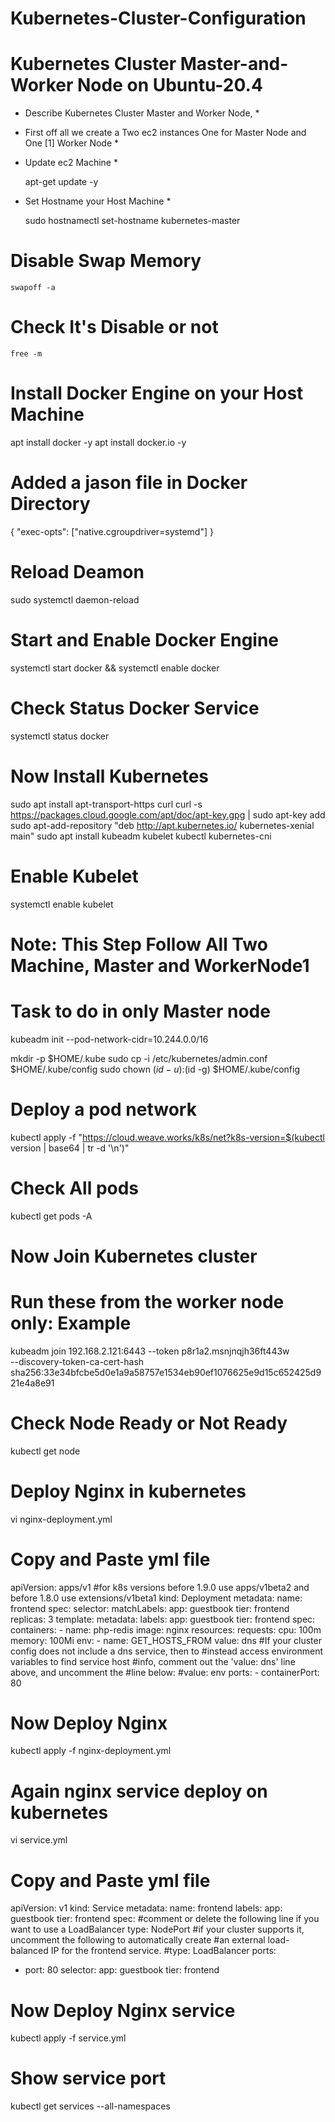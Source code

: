 # Kubernetes-Cluster-Configuration
# Kubernetes Cluster Master-and-Worker Node on Ubuntu-20.4 #
* Describe Kubernetes Cluster Master and Worker Node, *
* First off all we create a Two ec2 instances One for Master Node and One [1] Worker Node *

* Update ec2 Machine *

    apt-get update -y

* Set Hostname your Host Machine *

    sudo hostnamectl set-hostname kubernetes-master

# Disable Swap Memory #

    swapoff -a
   
# Check It's Disable or not #
   
    free -m
   
# Install Docker Engine on your Host Machine #  

  apt install docker -y
  apt install docker.io -y
  
# Added a jason file in Docker Directory #

{
"exec-opts": ["native.cgroupdriver=systemd"]
}

# Reload Deamon #

  sudo systemctl daemon-reload

# Start and Enable Docker Engine #

  systemctl start docker && systemctl enable docker

# Check Status Docker Service #

  systemctl status docker

# Now Install Kubernetes

  sudo apt install apt-transport-https curl
  curl -s https://packages.cloud.google.com/apt/doc/apt-key.gpg | sudo apt-key add
  sudo apt-add-repository "deb http://apt.kubernetes.io/ kubernetes-xenial main"
  sudo apt install kubeadm kubelet kubectl kubernetes-cni

# Enable Kubelet

  systemctl enable kubelet
  
# Note: This Step Follow All Two Machine, Master and WorkerNode1 #



# Task to do in only Master node #

  kubeadm init --pod-network-cidr=10.244.0.0/16

  mkdir -p $HOME/.kube
  sudo cp -i /etc/kubernetes/admin.conf $HOME/.kube/config
  sudo chown $(id -u):$(id -g) $HOME/.kube/config

# Deploy a pod network #

  kubectl apply -f "https://cloud.weave.works/k8s/net?k8s-version=$(kubectl version | base64 | tr -d '\n')"
  
# Check All pods #

  kubectl get pods -A
  
 # Now Join Kubernetes cluster
# Run these from the worker node only: Example

kubeadm join 192.168.2.121:6443 --token p8r1a2.msnjnqjh36ft443w \
      --discovery-token-ca-cert-hash sha256:33e34bfcbe5d0e1a9a58757e1534eb90ef1076625e9d15c652425d921e4a8e91

# Check Node Ready or Not Ready #

  kubectl get node
  
  


# Deploy Nginx in kubernetes #

  vi nginx-deployment.yml
  
# Copy and Paste yml file #

apiVersion: apps/v1 #for k8s versions before 1.9.0 use apps/v1beta2  and before 1.8.0 use extensions/v1beta1
kind: Deployment
metadata:
  name: frontend
spec:
  selector:
    matchLabels:
      app: guestbook
      tier: frontend
  replicas: 3
  template:
    metadata:
      labels:
        app: guestbook
        tier: frontend
    spec:
      containers:
      - name: php-redis
        image: nginx
        resources:
          requests:
            cpu: 100m
            memory: 100Mi
        env:
        - name: GET_HOSTS_FROM
          value: dns
          #If your cluster config does not include a dns service, then to
          #instead access environment variables to find service host
          #info, comment out the 'value: dns' line above, and uncomment the
          #line below:
          #value: env
        ports:
        - containerPort: 80


# Now Deploy Nginx #

  kubectl apply -f nginx-deployment.yml

# Again nginx service deploy on kubernetes #

  vi service.yml

# Copy and Paste yml file #


apiVersion: v1
kind: Service
metadata:
  name: frontend
  labels:
    app: guestbook
    tier: frontend
spec:
  #comment or delete the following line if you want to use a LoadBalancer
  type: NodePort
  #if your cluster supports it, uncomment the following to automatically create
  #an external load-balanced IP for the frontend service.
  #type: LoadBalancer
  ports:
  - port: 80
  selector:
    app: guestbook
    tier: frontend


# Now Deploy Nginx service #

  kubectl apply -f service.yml

# Show service port #

  kubectl get services --all-namespaces











